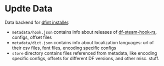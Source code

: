 # Updte Data

Data backend for [dfint installer](https://github.com/dfint/installer).

- `metadata/hook.json` contains info about releases of [df-steam-hook-rs](https://github.com/dfint/df-steam-hook-rs), configs, offset files
- `metadata/dict.json` contains info about localization languages: url of their csv files, font files, encoding specific configs
- `store` directory contains files referenced from metadata, like encoding specific configs, offsets for different DF versions, and other misc. stuff.
